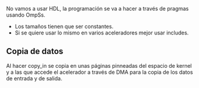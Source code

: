 No vamos a usar HDL, la programación se va a hacer a través de pragmas usando OmpSs.

- Los tamaños tienen que ser constantes.
- Si se quiere usar lo mismo en varios aceleradores mejor usar includes.

## Copia de datos

Al hacer copy_in se copia en unas páginas pinneadas del espacio de kernel y a las que accede el acelerador a través de DMA para la copia de los datos de entrada y de salida.
